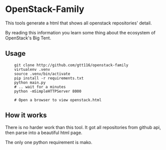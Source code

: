 # OpenStack-Family

This tools generate a html that shows all openstack repositories' detail.

By reading this information you learn some thing about the ecosystem of OpenStack's Big Tent.

## Usage

```
    git clone http://github.com/gtt116/openstack-family
    virtualenv .venv
    source .venv/bin/activate
    pip install -r requirements.txt
    python main.py
    # .. wait for a minutes
    python -mSimpleHTTPServer 8000
    
    # Open a browser to view openstack.html
```


## How it works

There is no harder work than this tool. It got all repositories from github
api, then parse into a beautiful html page.

The only one python requirement is mako.
